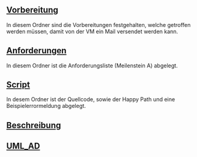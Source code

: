 ## [Vorbereitung](/Silvan_Frutiger/01_Vorbereitung)
In diesem Ordner sind die Vorbereitungen festgehalten, welche getroffen werden müssen, damit von der VM ein Mail versendet werden kann.

## [Anforderungen](/Silvan_Frutiger/02_Anforderungen)
In diesem Ordner ist die Anforderungsliste (Meilenstein A) abgelegt.

## [Script](/Silvan_Frutiger/03_Script)
In desem Ordner ist der Quellcode, sowie der Happy Path und eine Beispielerrormeldung abgelegt.

## [Beschreibung](/Silvan_Frutiger/04_Beschreibung)

## [UML_AD](/Silvan_Frutiger/05_UML_AD)



